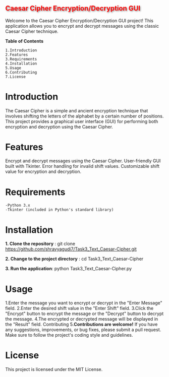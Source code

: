 # <h2 style="color:red; text-shadow: 2px 2px 4px rgba(0, 0, 0, 0.5);">Caesar Cipher Encryption/Decryption GUI</h2>

Welcome to the Caesar Cipher Encryption/Decryption GUI project! This application allows you to encrypt and decrypt messages using the classic Caesar Cipher technique.

**Table of Contents**

    1.Introduction
    2.Features
    3.Requirements
    4.Installation
    5.Usage
    6.Contributing
    7.License


# Introduction
The Caesar Cipher is a simple and ancient encryption technique that involves shifting the letters of the alphabet by a certain number of positions. This project provides a graphical user interface (GUI) for performing both encryption and decryption using the Caesar Cipher.

# Features
Encrypt and decrypt messages using the Caesar Cipher.
User-friendly GUI built with Tkinter.
Error handling for invalid shift values.
Customizable shift value for encryption and decryption.


# Requirements
    -Python 3.x
    -Tkinter (included in Python's standard library)

# Installation
  **1. Clone the repository** : git clone https://github.com/shravyagudi7/Task3_Text_Caesar-Cipher.git
  
  **2. Change to the project directory** : cd Task3_Text_Caesar-Cipher

  **3. Run the application**: python Task3_Text_Caesar-Cipher.py

# Usage
1.Enter the message you want to encrypt or decrypt in the "Enter Message" field.
2.Enter the desired shift value in the "Enter Shift" field.
3.Click the "Encrypt" button to encrypt the message or the "Decrypt" button to decrypt the message.
4.The encrypted or decrypted message will be displayed in the "Result" field.
Contributing
5.**Contributions are welcome!** If you have any suggestions, improvements, or bug fixes, please submit a pull request. Make sure to follow the project's coding style and guidelines.

# License
This project is licensed under the MIT License.




    

